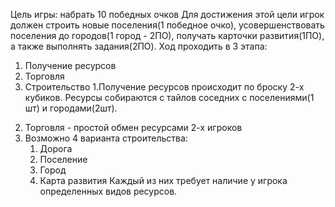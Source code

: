 Цель игры: набрать 10 победных очков
Для достижения этой цели игрок должен строить новые поселения(1 победное очко), усовершенствовать поселения до городов(1 город - 2ПО),
получать карточки развития(1ПО), а также выполнять задания(2ПО).
Ход проходить в 3 этапа:
  1) Получение ресурсов
  2) Торговля
  3) Строительство
1.Получение ресурсов происходит по броску 2-х кубиков. Ресурсы собираются с тайлов соседних с поселениями(1 шт) и городами(2шт).
2. Торговля - простой обмен ресурсами 2-х игроков
3. Возможно 4 варианта строительства:
     1) Дорога
     2) Поселение
     3) Город
     4) Карта развития
Каждый из них требует наличие у игрока определенных видов ресурсов.
